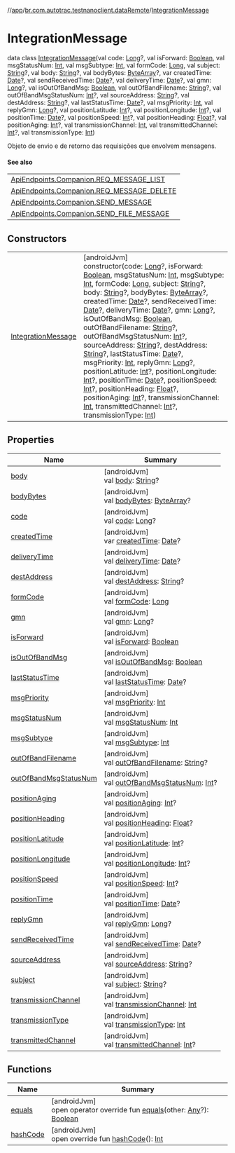 //[app](../../../index.md)/[br.com.autotrac.testnanoclient.dataRemote](../index.md)/[IntegrationMessage](index.md)

# IntegrationMessage

data class [IntegrationMessage](index.md)(val code: [Long](https://kotlinlang.org/api/latest/jvm/stdlib/kotlin/-long/index.html)?, val isForward: [Boolean](https://kotlinlang.org/api/latest/jvm/stdlib/kotlin/-boolean/index.html), val msgStatusNum: [Int](https://kotlinlang.org/api/latest/jvm/stdlib/kotlin/-int/index.html), val msgSubtype: [Int](https://kotlinlang.org/api/latest/jvm/stdlib/kotlin/-int/index.html), val formCode: [Long](https://kotlinlang.org/api/latest/jvm/stdlib/kotlin/-long/index.html), val subject: [String](https://kotlinlang.org/api/latest/jvm/stdlib/kotlin/-string/index.html)?, val body: [String](https://kotlinlang.org/api/latest/jvm/stdlib/kotlin/-string/index.html)?, val bodyBytes: [ByteArray](https://kotlinlang.org/api/latest/jvm/stdlib/kotlin/-byte-array/index.html)?, var createdTime: [Date](https://developer.android.com/reference/kotlin/java/util/Date.html)?, val sendReceivedTime: [Date](https://developer.android.com/reference/kotlin/java/util/Date.html)?, val deliveryTime: [Date](https://developer.android.com/reference/kotlin/java/util/Date.html)?, val gmn: [Long](https://kotlinlang.org/api/latest/jvm/stdlib/kotlin/-long/index.html)?, val isOutOfBandMsg: [Boolean](https://kotlinlang.org/api/latest/jvm/stdlib/kotlin/-boolean/index.html), val outOfBandFilename: [String](https://kotlinlang.org/api/latest/jvm/stdlib/kotlin/-string/index.html)?, val outOfBandMsgStatusNum: [Int](https://kotlinlang.org/api/latest/jvm/stdlib/kotlin/-int/index.html)?, val sourceAddress: [String](https://kotlinlang.org/api/latest/jvm/stdlib/kotlin/-string/index.html)?, val destAddress: [String](https://kotlinlang.org/api/latest/jvm/stdlib/kotlin/-string/index.html)?, val lastStatusTime: [Date](https://developer.android.com/reference/kotlin/java/util/Date.html)?, val msgPriority: [Int](https://kotlinlang.org/api/latest/jvm/stdlib/kotlin/-int/index.html), val replyGmn: [Long](https://kotlinlang.org/api/latest/jvm/stdlib/kotlin/-long/index.html)?, val positionLatitude: [Int](https://kotlinlang.org/api/latest/jvm/stdlib/kotlin/-int/index.html)?, val positionLongitude: [Int](https://kotlinlang.org/api/latest/jvm/stdlib/kotlin/-int/index.html)?, val positionTime: [Date](https://developer.android.com/reference/kotlin/java/util/Date.html)?, val positionSpeed: [Int](https://kotlinlang.org/api/latest/jvm/stdlib/kotlin/-int/index.html)?, val positionHeading: [Float](https://kotlinlang.org/api/latest/jvm/stdlib/kotlin/-float/index.html)?, val positionAging: [Int](https://kotlinlang.org/api/latest/jvm/stdlib/kotlin/-int/index.html)?, val transmissionChannel: [Int](https://kotlinlang.org/api/latest/jvm/stdlib/kotlin/-int/index.html), val transmittedChannel: [Int](https://kotlinlang.org/api/latest/jvm/stdlib/kotlin/-int/index.html)?, val transmissionType: [Int](https://kotlinlang.org/api/latest/jvm/stdlib/kotlin/-int/index.html))

Objeto de envio e de retorno das requisições que envolvem mensagens.

#### See also

| |
|---|
| [ApiEndpoints.Companion.REQ_MESSAGE_LIST](../../br.com.autotrac.testnanoclient.consts/-api-endpoints/-companion/-r-e-q_-m-e-s-s-a-g-e_-l-i-s-t.md) |
| [ApiEndpoints.Companion.REQ_MESSAGE_DELETE](../../br.com.autotrac.testnanoclient.consts/-api-endpoints/-companion/-r-e-q_-m-e-s-s-a-g-e_-d-e-l-e-t-e.md) |
| [ApiEndpoints.Companion.SEND_MESSAGE](../../br.com.autotrac.testnanoclient.consts/-api-endpoints/-companion/-s-e-n-d_-m-e-s-s-a-g-e.md) |
| [ApiEndpoints.Companion.SEND_FILE_MESSAGE](../../br.com.autotrac.testnanoclient.consts/-api-endpoints/-companion/-s-e-n-d_-f-i-l-e_-m-e-s-s-a-g-e.md) |

## Constructors

| | |
|---|---|
| [IntegrationMessage](-integration-message.md) | [androidJvm]<br>constructor(code: [Long](https://kotlinlang.org/api/latest/jvm/stdlib/kotlin/-long/index.html)?, isForward: [Boolean](https://kotlinlang.org/api/latest/jvm/stdlib/kotlin/-boolean/index.html), msgStatusNum: [Int](https://kotlinlang.org/api/latest/jvm/stdlib/kotlin/-int/index.html), msgSubtype: [Int](https://kotlinlang.org/api/latest/jvm/stdlib/kotlin/-int/index.html), formCode: [Long](https://kotlinlang.org/api/latest/jvm/stdlib/kotlin/-long/index.html), subject: [String](https://kotlinlang.org/api/latest/jvm/stdlib/kotlin/-string/index.html)?, body: [String](https://kotlinlang.org/api/latest/jvm/stdlib/kotlin/-string/index.html)?, bodyBytes: [ByteArray](https://kotlinlang.org/api/latest/jvm/stdlib/kotlin/-byte-array/index.html)?, createdTime: [Date](https://developer.android.com/reference/kotlin/java/util/Date.html)?, sendReceivedTime: [Date](https://developer.android.com/reference/kotlin/java/util/Date.html)?, deliveryTime: [Date](https://developer.android.com/reference/kotlin/java/util/Date.html)?, gmn: [Long](https://kotlinlang.org/api/latest/jvm/stdlib/kotlin/-long/index.html)?, isOutOfBandMsg: [Boolean](https://kotlinlang.org/api/latest/jvm/stdlib/kotlin/-boolean/index.html), outOfBandFilename: [String](https://kotlinlang.org/api/latest/jvm/stdlib/kotlin/-string/index.html)?, outOfBandMsgStatusNum: [Int](https://kotlinlang.org/api/latest/jvm/stdlib/kotlin/-int/index.html)?, sourceAddress: [String](https://kotlinlang.org/api/latest/jvm/stdlib/kotlin/-string/index.html)?, destAddress: [String](https://kotlinlang.org/api/latest/jvm/stdlib/kotlin/-string/index.html)?, lastStatusTime: [Date](https://developer.android.com/reference/kotlin/java/util/Date.html)?, msgPriority: [Int](https://kotlinlang.org/api/latest/jvm/stdlib/kotlin/-int/index.html), replyGmn: [Long](https://kotlinlang.org/api/latest/jvm/stdlib/kotlin/-long/index.html)?, positionLatitude: [Int](https://kotlinlang.org/api/latest/jvm/stdlib/kotlin/-int/index.html)?, positionLongitude: [Int](https://kotlinlang.org/api/latest/jvm/stdlib/kotlin/-int/index.html)?, positionTime: [Date](https://developer.android.com/reference/kotlin/java/util/Date.html)?, positionSpeed: [Int](https://kotlinlang.org/api/latest/jvm/stdlib/kotlin/-int/index.html)?, positionHeading: [Float](https://kotlinlang.org/api/latest/jvm/stdlib/kotlin/-float/index.html)?, positionAging: [Int](https://kotlinlang.org/api/latest/jvm/stdlib/kotlin/-int/index.html)?, transmissionChannel: [Int](https://kotlinlang.org/api/latest/jvm/stdlib/kotlin/-int/index.html), transmittedChannel: [Int](https://kotlinlang.org/api/latest/jvm/stdlib/kotlin/-int/index.html)?, transmissionType: [Int](https://kotlinlang.org/api/latest/jvm/stdlib/kotlin/-int/index.html)) |

## Properties

| Name | Summary |
|---|---|
| [body](body.md) | [androidJvm]<br>val [body](body.md): [String](https://kotlinlang.org/api/latest/jvm/stdlib/kotlin/-string/index.html)? |
| [bodyBytes](body-bytes.md) | [androidJvm]<br>val [bodyBytes](body-bytes.md): [ByteArray](https://kotlinlang.org/api/latest/jvm/stdlib/kotlin/-byte-array/index.html)? |
| [code](code.md) | [androidJvm]<br>val [code](code.md): [Long](https://kotlinlang.org/api/latest/jvm/stdlib/kotlin/-long/index.html)? |
| [createdTime](created-time.md) | [androidJvm]<br>var [createdTime](created-time.md): [Date](https://developer.android.com/reference/kotlin/java/util/Date.html)? |
| [deliveryTime](delivery-time.md) | [androidJvm]<br>val [deliveryTime](delivery-time.md): [Date](https://developer.android.com/reference/kotlin/java/util/Date.html)? |
| [destAddress](dest-address.md) | [androidJvm]<br>val [destAddress](dest-address.md): [String](https://kotlinlang.org/api/latest/jvm/stdlib/kotlin/-string/index.html)? |
| [formCode](form-code.md) | [androidJvm]<br>val [formCode](form-code.md): [Long](https://kotlinlang.org/api/latest/jvm/stdlib/kotlin/-long/index.html) |
| [gmn](gmn.md) | [androidJvm]<br>val [gmn](gmn.md): [Long](https://kotlinlang.org/api/latest/jvm/stdlib/kotlin/-long/index.html)? |
| [isForward](is-forward.md) | [androidJvm]<br>val [isForward](is-forward.md): [Boolean](https://kotlinlang.org/api/latest/jvm/stdlib/kotlin/-boolean/index.html) |
| [isOutOfBandMsg](is-out-of-band-msg.md) | [androidJvm]<br>val [isOutOfBandMsg](is-out-of-band-msg.md): [Boolean](https://kotlinlang.org/api/latest/jvm/stdlib/kotlin/-boolean/index.html) |
| [lastStatusTime](last-status-time.md) | [androidJvm]<br>val [lastStatusTime](last-status-time.md): [Date](https://developer.android.com/reference/kotlin/java/util/Date.html)? |
| [msgPriority](msg-priority.md) | [androidJvm]<br>val [msgPriority](msg-priority.md): [Int](https://kotlinlang.org/api/latest/jvm/stdlib/kotlin/-int/index.html) |
| [msgStatusNum](msg-status-num.md) | [androidJvm]<br>val [msgStatusNum](msg-status-num.md): [Int](https://kotlinlang.org/api/latest/jvm/stdlib/kotlin/-int/index.html) |
| [msgSubtype](msg-subtype.md) | [androidJvm]<br>val [msgSubtype](msg-subtype.md): [Int](https://kotlinlang.org/api/latest/jvm/stdlib/kotlin/-int/index.html) |
| [outOfBandFilename](out-of-band-filename.md) | [androidJvm]<br>val [outOfBandFilename](out-of-band-filename.md): [String](https://kotlinlang.org/api/latest/jvm/stdlib/kotlin/-string/index.html)? |
| [outOfBandMsgStatusNum](out-of-band-msg-status-num.md) | [androidJvm]<br>val [outOfBandMsgStatusNum](out-of-band-msg-status-num.md): [Int](https://kotlinlang.org/api/latest/jvm/stdlib/kotlin/-int/index.html)? |
| [positionAging](position-aging.md) | [androidJvm]<br>val [positionAging](position-aging.md): [Int](https://kotlinlang.org/api/latest/jvm/stdlib/kotlin/-int/index.html)? |
| [positionHeading](position-heading.md) | [androidJvm]<br>val [positionHeading](position-heading.md): [Float](https://kotlinlang.org/api/latest/jvm/stdlib/kotlin/-float/index.html)? |
| [positionLatitude](position-latitude.md) | [androidJvm]<br>val [positionLatitude](position-latitude.md): [Int](https://kotlinlang.org/api/latest/jvm/stdlib/kotlin/-int/index.html)? |
| [positionLongitude](position-longitude.md) | [androidJvm]<br>val [positionLongitude](position-longitude.md): [Int](https://kotlinlang.org/api/latest/jvm/stdlib/kotlin/-int/index.html)? |
| [positionSpeed](position-speed.md) | [androidJvm]<br>val [positionSpeed](position-speed.md): [Int](https://kotlinlang.org/api/latest/jvm/stdlib/kotlin/-int/index.html)? |
| [positionTime](position-time.md) | [androidJvm]<br>val [positionTime](position-time.md): [Date](https://developer.android.com/reference/kotlin/java/util/Date.html)? |
| [replyGmn](reply-gmn.md) | [androidJvm]<br>val [replyGmn](reply-gmn.md): [Long](https://kotlinlang.org/api/latest/jvm/stdlib/kotlin/-long/index.html)? |
| [sendReceivedTime](send-received-time.md) | [androidJvm]<br>val [sendReceivedTime](send-received-time.md): [Date](https://developer.android.com/reference/kotlin/java/util/Date.html)? |
| [sourceAddress](source-address.md) | [androidJvm]<br>val [sourceAddress](source-address.md): [String](https://kotlinlang.org/api/latest/jvm/stdlib/kotlin/-string/index.html)? |
| [subject](subject.md) | [androidJvm]<br>val [subject](subject.md): [String](https://kotlinlang.org/api/latest/jvm/stdlib/kotlin/-string/index.html)? |
| [transmissionChannel](transmission-channel.md) | [androidJvm]<br>val [transmissionChannel](transmission-channel.md): [Int](https://kotlinlang.org/api/latest/jvm/stdlib/kotlin/-int/index.html) |
| [transmissionType](transmission-type.md) | [androidJvm]<br>val [transmissionType](transmission-type.md): [Int](https://kotlinlang.org/api/latest/jvm/stdlib/kotlin/-int/index.html) |
| [transmittedChannel](transmitted-channel.md) | [androidJvm]<br>val [transmittedChannel](transmitted-channel.md): [Int](https://kotlinlang.org/api/latest/jvm/stdlib/kotlin/-int/index.html)? |

## Functions

| Name | Summary |
|---|---|
| [equals](equals.md) | [androidJvm]<br>open operator override fun [equals](equals.md)(other: [Any](https://kotlinlang.org/api/latest/jvm/stdlib/kotlin/-any/index.html)?): [Boolean](https://kotlinlang.org/api/latest/jvm/stdlib/kotlin/-boolean/index.html) |
| [hashCode](hash-code.md) | [androidJvm]<br>open override fun [hashCode](hash-code.md)(): [Int](https://kotlinlang.org/api/latest/jvm/stdlib/kotlin/-int/index.html) |
